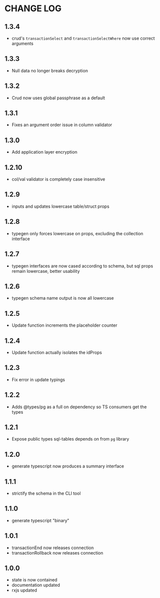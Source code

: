 # CHANGE LOG

## 1.3.4

- crud's `transactionSelect` and `transactionSelectWhere` now use correct arguments

## 1.3.3

- Null data no longer breaks decryption

## 1.3.2

- Crud now uses global passphrase as a default

## 1.3.1

- Fixes an argument order issue in column validator

## 1.3.0

- Add application layer encryption

## 1.2.10

- col/val validator is completely case insensitive

## 1.2.9

- inputs and updates lowercase table/struct props

## 1.2.8

- typegen only forces lowercase on props, excluding the collection interface

## 1.2.7

- typegen interfaces are now cased according to schema, but sql props
remain lowercase, better usability

## 1.2.6

- typegen schema name output is now all lowercase

## 1.2.5

- Update function increments the placeholder counter

## 1.2.4

- Update function actually isolates the idProps

## 1.2.3

- Fix error in update typings

## 1.2.2

- Adds @types/pg as a full on dependency so TS consumers get the types

## 1.2.1

- Expose public types sql-tables depends on from `pg` library

## 1.2.0

- generate typescript now produces a summary interface

## 1.1.1

- strictify the schema in the CLI tool

## 1.1.0

- generate typescript "binary"

## 1.0.1

- transactionEnd now releases connection
- transactionRollback now releases connection

## 1.0.0

- state is now contained
- documentation updated
- rxjs updated


